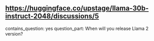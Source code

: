 ## https://huggingface.co/upstage/llama-30b-instruct-2048/discussions/5

contains_question: yes
question_part: When will you release Llama 2 version?
